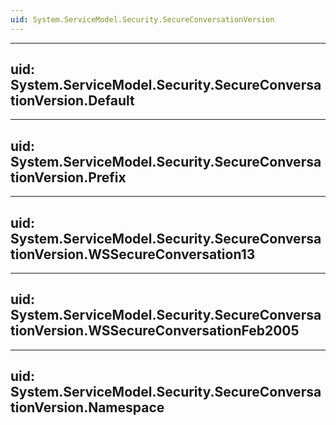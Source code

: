 ```yaml
---
uid: System.ServiceModel.Security.SecureConversationVersion
---
```


---
uid: System.ServiceModel.Security.SecureConversationVersion.Default
---

---
uid: System.ServiceModel.Security.SecureConversationVersion.Prefix
---

---
uid: System.ServiceModel.Security.SecureConversationVersion.WSSecureConversation13
---

---
uid: System.ServiceModel.Security.SecureConversationVersion.WSSecureConversationFeb2005
---

---
uid: System.ServiceModel.Security.SecureConversationVersion.Namespace
---
